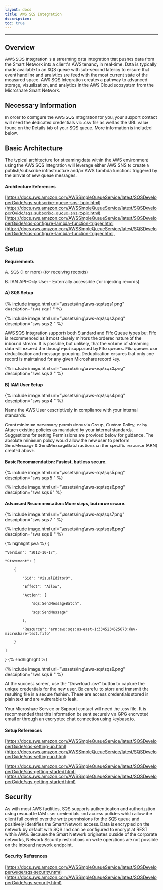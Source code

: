 ```yaml
---
layout: docs
title: AWS SQS Integration
description: 
toc: true
---
```


---------------------------------------

## Overview

AWS SQS Integration is a streaming data integration that pushes data from the Smart Network into a client's AWS tenancy in real-time. Data is typically made available to an SQS queue with sub-second latency to ensure that event handling and analytics are feed with the most current state of the measured space. AWS SQS Integration creates a pathway to advanced storage, visualization, and analytics in the AWS Cloud ecosystem from the Microshare Smart Network. 

## Necessary Information 

In order to configure the AWS SQS Integration for you, your support contact will need the dedicated credentials via .csv file as well as the URL value found on the Details tab of your SQS queue. More information is included below. 

## Basic Architecture

The typical architecture for streaming data within the AWS environment using the AWS SQS Integration will leverage either AWS SNS to create a publish/subscribe infrastructure and/or AWS Lambda functions triggered by the arrival of new queue messages.  

#### Architecture References 

[https://docs.aws.amazon.com/AWSSimpleQueueService/latest/SQSDeveloperGuide/sqs-subscribe-queue-sns-topic.html](https://docs.aws.amazon.com/AWSSimpleQueueService/latest/SQSDeveloperGuide/sqs-subscribe-queue-sns-topic.html)
[https://docs.aws.amazon.com/AWSSimpleQueueService/latest/SQSDeveloperGuide/sqs-configure-lambda-function-trigger.html](https://docs.aws.amazon.com/AWSSimpleQueueService/latest/SQSDeveloperGuide/sqs-configure-lambda-function-trigger.html)

## Setup

#### Requirements

A. SQS (1 or more) (for receiving records) 

B. IAM API-Only User – Externally accessible (for injecting records) 

#### A) SQS Setup

{% include image.html url="\assets\img\aws-sqs\sqs1.png" description="aws sqs 1 " %}

{% include image.html url="\assets\img\aws-sqs\sqs2.png" description="aws sqs 2 " %}

AWS SQS Integration supports both Standard and Fifo Queue types but Fifo is recommended as it most closely mirrors the ordered nature of the inbound stream. It is possible, but unlikely, that the volume of streaming data will exceed the through-put supported by Fifo queues.  Fifo queues use deduplication and message grouping. Deduplication ensures that only one record is maintained for any given Microshare record key.  

{% include image.html url="\assets\img\aws-sqs\sqs3.png" description="aws sqs 3 " %}

#### B) IAM User Setup

{% include image.html url="\assets\img\aws-sqs\sqs4.png" description="aws sqs 4 " %}

Name the AWS User descriptively in compliance with your internal standards. 

Grant minimum necessary permissions via Group, Custom Policy, or by Attach existing policies as mandated by your internal standards. Suggestions for setting Permissions are provided below for guidance. The absolute minimum policy would allow the new user to perform SendMessage & SendMessageBatch actions on the specific resource (ARN) created above.  

#### Basic Recommendation: Fastest, but less secure.

{% include image.html url="\assets\img\aws-sqs\sqs5.png" description="aws sqs 5 " %}


{% include image.html url="\assets\img\aws-sqs\sqs6.png" description="aws sqs 6" %}

#### Advanced Recommentation: More steps, but mroe secure.


{% include image.html url="\assets\img\aws-sqs\sqs7.png" description="aws sqs 7 " %}


{% include image.html url="\assets\img\aws-sqs\sqs8.png" description="aws sqs 8 " %}

{% highlight java %}
{ 

    "Version": "2012-10-17", 

    "Statement": [ 

        { 

            "Sid": "VisualEditor0", 

            "Effect": "Allow", 

            "Action": [ 

                "sqs:SendMessageBatch", 

                "sqs:SendMessage" 

            ], 

            "Resource": "arn:aws:sqs:us-east-1:3345234625673:dev-microshare-test.fifo" 

        } 

    ] 

} 
{% endhighlight %}

{% include image.html url="\assets\img\aws-sqs\sqs9.png" description="aws sqs 9 " %}

At the success screen, use the “Download .csv” button to capture the unique credentials for the new user. Be careful to store and transmit the resulting file in a secure fashion. These are access credentials stored in plain text and are vulnerable to leak. 

Your Microshare Service or Support contact will need the .csv file. It is recommended that this information be sent securely via GPG encrypted email or through an encrypted chat connection using keybase.io.  

#### Setup References

[https://docs.aws.amazon.com/AWSSimpleQueueService/latest/SQSDeveloperGuide/sqs-setting-up.html](https://docs.aws.amazon.com/AWSSimpleQueueService/latest/SQSDeveloperGuide/sqs-setting-up.html)

[https://docs.aws.amazon.com/AWSSimpleQueueService/latest/SQSDeveloperGuide/sqs-getting-started.html](https://docs.aws.amazon.com/AWSSimpleQueueService/latest/SQSDeveloperGuide/sqs-getting-started.html)

## Security

As with most AWS facilities, SQS supports authentication and authorization using revocable IAM user credentials and access policies which allow the client full control over the write permissions for the SQS queue and positively identifies the Smart Network access. Data is encrypted on the network by default with SQS and can be configured to encrypt at REST within AWS. Because the Smart Network originates outside of the corporate networks, Network Security restrictions on write operations are not possible on the inbound network endpoint.  

#### Security References

[https://docs.aws.amazon.com/AWSSimpleQueueService/latest/SQSDeveloperGuide/sqs-security.html](https://docs.aws.amazon.com/AWSSimpleQueueService/latest/SQSDeveloperGuide/sqs-security.html)





